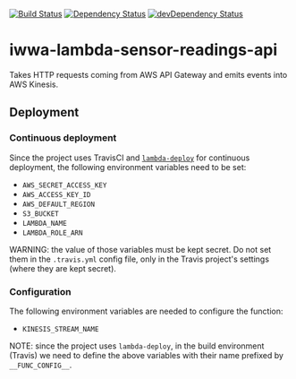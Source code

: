 [![Build Status](https://travis-ci.org/innowatio/iwwa-lambda-sensor-readings-api.svg?branch=master)](https://travis-ci.org/innowatio/iwwa-lambda-sensor-readings-api)
[![Dependency Status](https://david-dm.org/innowatio/iwwa-lambda-sensor-readings-api.svg)](https://david-dm.org/innowatio/iwwa-lambda-sensor-readings-api)
[![devDependency Status](https://david-dm.org/innowatio/iwwa-lambda-sensor-readings-api/dev-status.svg)](https://david-dm.org/innowatio/iwwa-lambda-sensor-readings-api#info=devDependencies)

# iwwa-lambda-sensor-readings-api

Takes HTTP requests coming from AWS API Gateway and emits events into AWS
Kinesis.

## Deployment

### Continuous deployment

Since the project uses TravisCI and
[`lambda-deploy`](https://github.com/innowatio/lambda-deploy/) for continuous
deployment, the following environment variables need to be set:

- `AWS_SECRET_ACCESS_KEY`
- `AWS_ACCESS_KEY_ID`
- `AWS_DEFAULT_REGION`
- `S3_BUCKET`
- `LAMBDA_NAME`
- `LAMBDA_ROLE_ARN`

WARNING: the value of those variables must be kept secret. Do not set them in
the `.travis.yml` config file, only in the Travis project's settings (where they
are kept secret).

### Configuration

The following environment variables are needed to configure the function:

- `KINESIS_STREAM_NAME`

NOTE: since the project uses `lambda-deploy`, in the build environment (Travis)
we need to define the above variables with their name prefixed by
`__FUNC_CONFIG__`.

